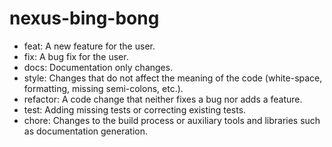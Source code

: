 # nexus-bing-bong

- feat: A new feature for the user.
- fix: A bug fix for the user.
- docs: Documentation only changes.
- style: Changes that do not affect the meaning of the code (white-space, formatting, missing semi-colons, etc.).
- refactor: A code change that neither fixes a bug nor adds a feature.
- test: Adding missing tests or correcting existing tests.
- chore: Changes to the build process or auxiliary tools and libraries such as documentation generation.
